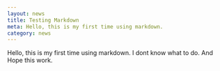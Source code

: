 ```yaml
---
layout: news
title: Testing Markdown
meta: Hello, this is my first time using markdown.
category: news
---
```


Hello, this is my first time using markdown.
I dont know what to do. And Hope this work. 
